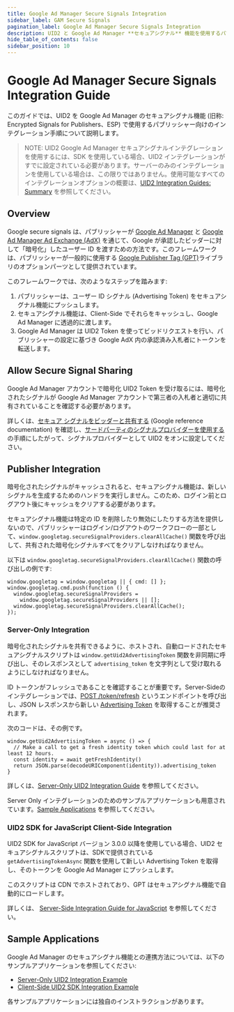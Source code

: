 ```yaml
---
title: Google Ad Manager Secure Signals Integration
sidebar_label: GAM Secure Signals
pagination_label: Google Ad Manager Secure Signals Integration
description: UID2 と Google Ad Manager **セキュアシグナル** 機能を使用するパブリッシャー向けのインテグレーション手順。
hide_table_of_contents: false
sidebar_position: 10
---
```


# Google Ad Manager Secure Signals Integration Guide

このガイドでは、UID2 を Google Ad Manager のセキュアシグナル機能 (旧称: Encrypted Signals for Publishers、ESP) で使用するパブリッシャー向けのインテグレーション手順について説明します。

<!-- It includes the following sections:

* [Overview](#overview)
* [Allow Secure Signal Sharing](#allow-secure-signal-sharing)
* [Publisher Integrations](#publisher-integration)
* [Server-Only Integration](#server-only-integration)
* [UID2 SDK for JavaScript Client-Side Integration](#uid2-sdk-for-javascript-client-side-integration)
* [Sample Applications](#sample-applications) -->

> NOTE: UID2 Google Ad Manager セキュアシグナルインテグレーションを使用するには、SDK を使用している場合、UID2 インテグレーションがすでに設定されている必要があります。サーバーのみのインテグレーションを使用している場合は、この限りではありません。使用可能なすべてのインテグレーションオプションの概要は、[UID2 Integration Guides: Summary](summary-guides.md) を参照してください。

## Overview

Google secure signals は、パブリッシャーが [Google Ad Manager](https://admanager.google.com/home/) と [Google Ad Manager Ad Exchange (AdX)](https://support.google.com/admanager/answer/6321605?hl=ja) を通じて、Google が承認したビッダーに対して「暗号化」したユーザー ID を渡すための方法です。このフレームワークは、パブリッシャーが一般的に使用する [Google Publisher Tag (GPT)](https://developers.google.com/publisher-tag/guides/get-started)ライブラリのオプションパーツとして提供されています。

このフレームワークでは、次のようなステップを踏みます:

1. パブリッシャーは、ユーザー ID シグナル (Advertising Token) をセキュアシグナル機能にプッシュします。
2. セキュアシグナル機能は、Client-Side でそれらをキャッシュし、Google Ad Manager に透過的に渡します。
3. Google Ad Manager は UID2 Token を使ってビッドリクエストを行い、パブリッシャーの設定に基づき Google AdX 内の承認済み入札者にトークンを転送します。

## Allow Secure Signal Sharing

Google Ad Manager アカウントで暗号化 UID2 Token を受け取るには、暗号化されたシグナルが Google Ad Manager アカウントで第三者の入札者と適切に共有されていることを確認する必要があります。

詳しくは、[セキュア シグナルをビッダーと共有する](https://support.google.com/admanager/answer/10488752) (Google reference documentation) を確認し、[サードパーティのシグナルプロバイダーを使用する](https://developers.google.com/interactive-media-ads/docs/sdks/html5/client-side/securesignals) の手順にしたがって、シグナルプロバイダーとして UID2 をオンに設定してください。

## Publisher Integration

暗号化されたシグナルがキャッシュされると、セキュアシグナル機能は、新しいシグナルを生成するためのハンドラを実行しません。このため、ログイン前とログアウト後にキャッシュをクリアする必要があります。

セキュアシグナル機能は特定の ID を削除したり無効にしたりする方法を提供しないので、パブリッシャーはログイン/ログアウトのワークフローの一部として、`window.googletag.secureSignalProviders.clearAllCache()` 関数を呼び出して、共有された暗号化シグナルすべてをクリアしなければなりません。

以下は `window.googletag.secureSignalProviders.clearAllCache()` 関数の呼び出しの例です:

```
window.googletag = window.googletag || { cmd: [] };
window.googletag.cmd.push(function () {
  window.googletag.secureSignalProviders =
    window.googletag.secureSignalProviders || [];
  window.googletag.secureSignalProviders.clearAllCache();
});
```

### Server-Only Integration

暗号化されたシグナルを共有できるように、ホストされ、自動ロードされたセキュアシグナルスクリプトは `window.getUid2AdvertisingToken` 関数を非同期に呼び出し、そのレスポンスとして `advertising_token` を文字列として受け取れるようにしなければなりません。

ID トークンがフレッシュであることを確認することが重要です。Server-Sideのインテグレーションでは、[POST&nbsp;/token/refresh](../endpoints/post-token-refresh.md#post-tokenrefresh) というエンドポイントを呼び出し、JSON レスポンスから新しい [Advertising Token](../endpoints/post-token-refresh.md#decrypted-json-response-format) を取得することが推奨されます。

次のコードは、その例です。

```
window.getUid2AdvertisingToken = async () => {
  // Make a call to get a fresh identity token which could last for at least 12 hours.
  const identity = await getFreshIdentity()
  return JSON.parse(decodeURIComponent(identity)).advertising_token
}
```

詳しくは、[Server-Only UID2 Integration Guide](custom-publisher-integration.md) を参照してください。

Server Only インテグレーションのためのサンプルアプリケーションも用意されています。[Sample Applications](#sample-applications) を参照してください。

### UID2 SDK for JavaScript Client-Side Integration

UID2 SDK for JavaScript バージョン 3.0.0 以降を使用している場合、UID2 セキュアシグナルスクリプトは、SDKで提供されている `getAdvertisingTokenAsync` 関数を使用して新しい Advertising Token を取得し、そのトークンを Google Ad Manager にプッシュします。

このスクリプトは CDN でホストされており、GPT はセキュアシグナル機能で自動的にロードします。

詳しくは、 [Server-Side Integration Guide for JavaScript](integration-javascript-server-side.md) を参照してください。

<!--A sample application is also available for client-side integration using the SDK. See [Sample Applications](#sample-applications).-->

## Sample Applications

Google Ad Manager のセキュアシグナル機能との連携方法については、以下のサンプルアプリケーションを参照してください:

- [Server-Only UID2 Integration Example](https://esp-srvonly-integ.uidapi.com/)
- [Client-Side UID2 SDK Integration Example](https://esp-jssdk-integ.uidapi.com/)

各サンプルアプリケーションには独自のインストラクションがあります。
